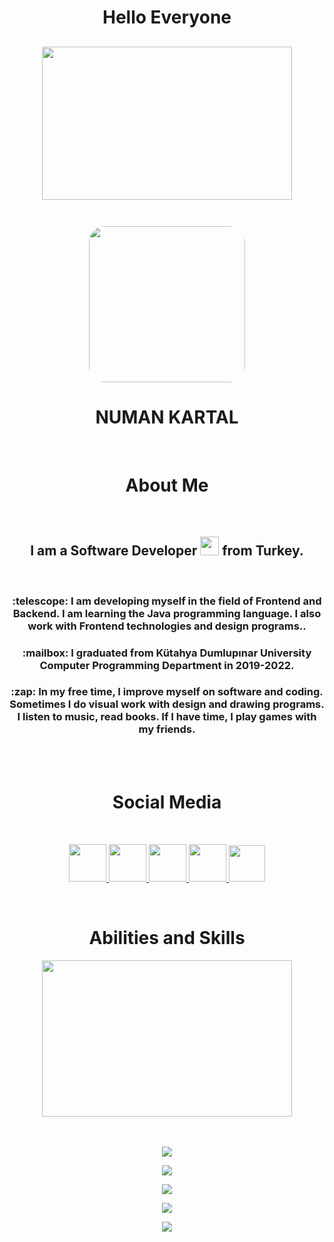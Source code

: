 
## <h1 align="center">Hello Everyone</h1>

##

## <div align="center"><img margin="auto" width="400" height="245" src= "https://i.hizliresim.com/il8eexu.png" /></div><br/>

<div align="center"><img margin="auto" width="250" height="250" style="border-radius:10%" src= "https://i.hizliresim.com/pgad7rt.png"  /></div>

<h1 align="center"> NUMAN KARTAL </h1><br/>

<h1 align="center">About Me</h1><br/>

<h2 align=center>I am a Software Developer <img src="https://media.giphy.com/media/WUlplcMpOCEmTGBtBW/giphy.gif" width="30"> from Turkey.</h2><br/>

<h3 align="center">:telescope: I am developing myself in the field of Frontend and Backend. I am learning the Java programming language. I also work with Frontend technologies and design programs..</h3>

<h3 align="center">:mailbox: I graduated from Kütahya Dumlupınar University Computer Programming Department in 2019-2022.</h3>

<h3 align=center>:zap: In my free time, I improve myself on software and coding. Sometimes I do visual work with design and drawing programs. I listen to music, read books. If I have time, I play games with my friends.</h3><br/><br/>

## <h1 align="center">Social Media</h1><br/>

<p align="center">
  <a href="https://instagram.com/zaharyasx">
    <img width="60" height="60"  src="https://skillicons.dev/icons?i=instagram" />
  </a>
  
 <a href="https://twitter.com/Zaharyasx">
    <img width="60" height="60"  src="https://skillicons.dev/icons?i=twitter" />
  </a>
 
 <a href="https://linkedin.com/in/numankartall">
    <img width="60" height="60"  src="https://skillicons.dev/icons?i=linkedin" />
  </a>
 
 <a href="https://discord.com/EfficientHouse">
    <img width="60" height="60" src="https://skillicons.dev/icons?i=discord" />
  </a>
 
 <a href="https://github.com/NumanKartall/EfficientHouseJava">
    <img width="58" height="58" src="https://user-images.githubusercontent.com/19970595/196669301-8cd9fc25-3f95-42d2-b965-94a5063ef865.jpg"/>
  </a>
</p><br/>

## <h1 align="center">Abilities and Skills</h1>
 <div align="center">
  <img src="https://media.giphy.com/media/dWesBcTLavkZuG35MI/giphy.gif" width="400" height="250"/>
</div><br/><br/>

<p align="center" width="58" height="58">
  <a href="#">
    <img src="https://skillicons.dev/icons?i=html,css,js,bootstrap,tailwind,netlify" />
  </a>
</p>

<p align="center" width="58" height="58">
  <a href="#">
    <img src="https://skillicons.dev/icons?i=figma,ai,ps,xd" />
  </a>
</p>

<p align="center" width="58" height="58">
  <a href="#">
    <img src="https://skillicons.dev/icons?i=java" />
  </a>
</p>

<p align="center" width="58" height="58">
  <a href="#">
    <img src="https://skillicons.dev/icons?i=idea,vscode" />
  </a>
</p>

<p align="center" width="58" height="58">
  <a href="#">
    <img src="https://skillicons.dev/icons?i=mysql" />
  </a>
</p>
